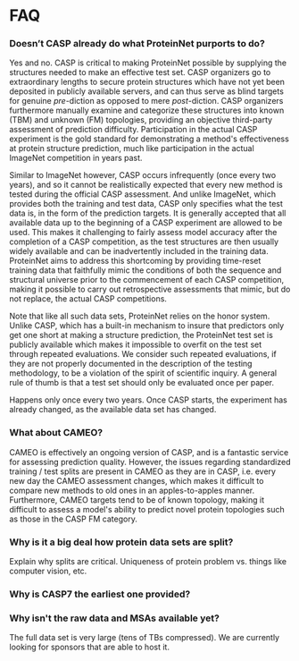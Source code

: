 # FAQ
### Doesn’t CASP already do what ProteinNet purports to do?
Yes and no. CASP is critical to making ProteinNet possible by supplying the structures needed to make an effective test set. CASP organizers go to extraordinary lengths to secure protein structures which have not yet been deposited in publicly available servers, and can thus serve as blind targets for genuine _pre_-diction as opposed to mere _post_-diction. CASP organizers furthermore manually examine and categorize these structures into known (TBM) and unknown (FM) topologies, providing an objective third-party assessment of prediction difficulty. Participation in the actual CASP experiment is the gold standard for demonstrating a method's effectiveness at protein structure prediction, much like participation in the actual ImageNet competition in years past.

Similar to ImageNet however, CASP occurs infrequently (once every two years), and so it cannot be realistically expected that every new method is tested during the official CASP assessment. And unlike ImageNet, which provides both the training and test data, CASP only specifies what the test data is, in the form of the prediction targets. It is generally accepted that all available data up to the beginning of a CASP experiment are allowed to be used. This makes it challenging to fairly assess model accuracy after the completion of a CASP competition, as the test structures are then usually widely available and can be inadvertently included in the training data. ProteinNet aims to address this shortcoming by providing time-reset training data that faithfully mimic the conditions of both the sequence and structural universe prior to the commencement of each CASP competition, making it possible to carry out retrospective assessments that mimic, but do not replace, the actual CASP competitions.

Note that like all such data sets, ProteinNet relies on the honor system. Unlike CASP, which has a built-in mechanism to insure that predictors only get one short at making a structure prediction, the ProteinNet test set is publicly available which makes it impossible to overfit on the test set through repeated evaluations. We consider such repeated evaluations, if they are not properly documented in the description of the testing methodology, to be a violation of the spirit of scientific inquiry. A general rule of thumb is that a test set should only be evaluated once per paper.

Happens only once every two years.
Once CASP starts, the experiment has already changed, as the available data set has changed.

### What about CAMEO?
CAMEO is effectively an ongoing version of CASP, and is a fantastic service for assessing prediction quality. However, the issues regarding standardized training / test splits are present in CAMEO as they are in CASP, i.e. every new day the CAMEO assessment changes, which makes it difficult to compare new methods to old ones in an apples-to-apples manner. Furthermore, CAMEO targets tend to be of known topology, making it difficult to assess a model's ability to predict novel protein topologies such as those in the CASP FM category.


### Why is it a big deal how protein data sets are split?
Explain why splits are critical. Uniqueness of protein problem vs. things like computer vision, etc.

### Why is CASP7 the earliest one provided?


### Why isn't the raw data and MSAs available yet?
The full data set is very large (tens of TBs compressed). We are currently looking for sponsors that are able to host it.
